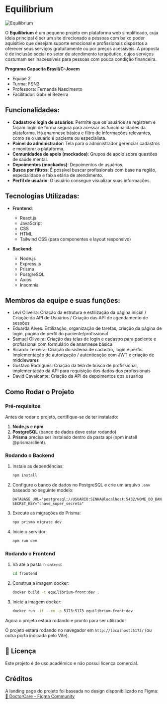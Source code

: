 # Equilibrium

![Equilibrium](https://github.com/user-attachments/assets/0a19e049-a198-4b5d-85a4-6315f36bd8d4)

O **Equilibrium** é um pequeno projeto em plataforma web simplificado, cuja ideia principal é ser um site direcionado a pessoas com baixo poder aquisitivo que desejam suporte emocional e profissionais dispostos a oferecer seus serviços gratuitamente ou por preços acessíveis. A proposta é de inclusão social no setor de atendimento terapêutico, cujos serviços costumam ser inacessíveis para pessoas com pouca condição financeira.


**Programa Capacita Brasil/C-Jovem**
- Equipe 2
- Turma: FSN3
- Professora: Fernanda Nascimento
- Facilitador: Gabriel Bezerra

## Funcionalidades:

- **Cadastro e login de usuários**: Permite que os usuários se registrem e façam login de forma segura para acessar as funcionalidades da plataforma. Há anamnese básica e filtro de informações relevantes, como se o usuário é paciente ou especialista.
- **Painel do administrador**: Tela para o administrador gerenciar cadastros e monitorar a plataforma.
- **Comunidades de apoio (mockados)**: Grupos de apoio sobre questões de saúde mental.
- **Depoimentos (mockados)**: Depoimentos de usuários.
- **Busca por filtros**: É possível buscar profissionais com base na região, especialidade e faixa etária de atendimento.
- **Perfil de usuário**: O usuário consegue visualizar suas informações.

## Tecnologias Utilizadas:

- **Frontend**:
  - React.js
  - JavaScript
  - CSS
  - HTML
  - Tailwind CSS (para componentes e layout responsivo)
 
- **Backend**:
  - Node.js
  - Express.js
  - Prisma
  - PostgreSQL
  - Axios
  - Insomnia

## Membros da equipe e suas funções:
  - Levi Oliveira: Criação da estrutura e estilização da página inicial / Criação da API de Usuários / Criação das API de agendamento de sessões
  - Eduarda Alves: Estilização, organização de tarefas, criação da página de login, página de perfil do paciente/profissional
  - Samuel Oliveira: Criação das telas de login e cadastro para paciente e profissional com formulário de anamnese básica
  - Ricardo Teixeira: Criação do sistema de cadastro, login e perfis. Implementação de autorização / autenticação com JWT e criação de middlewares
  - Gustavo Rodrigues: Criação da tela de busca de profissional, implementação da API para requisição dos dados dos profissionais
  - David Cavalcante: Criação da API de depoimentos dos usuarios
## Como Rodar o Projeto

### **Pré-requisitos**
Antes de rodar o projeto, certifique-se de ter instalado:
1. **Node.js** e **npm**
2. **PostgreSQL** (banco de dados deve estar rodando)
3. **Prisma** precisa ser instalado dentro da pasta api (npm install @prisma/client).

### **Rodando o Backend**
1. Instale as dependências:
   ```sh
   npm install
   ```
2. Configure o banco de dados no PostgreSQL e crie um arquivo `.env` baseado no seguinte modelo:
   ```env
   DATABASE_URL="postgresql://USUARIO:SENHA@localhost:5432/NOME_DO_BANCO"
   SECRET_KEY="chave_super_secreta"
   ```
3. Execute as migrações do Prisma:
   ```sh
   npx prisma migrate dev
   ```
4. Inicie o servidor:
   ```sh
   npm run dev
   ```

### **Rodando o Frontend**
1. Vá até a pasta `frontend`:
   ```sh
   cd frontend
   ```
2. Construa a imagem docker:
   ```sh
   docker build -t equilibrium-front:dev .
   ```
3. Inicie a imagem docker:
   ```sh
   docker run -it --rm -p 5173:5173 equilibrium-front:dev
   ```

Agora o projeto estará rodando e pronto para ser utilizado!


O projeto estará rodando no navegador em `http://localhost:5173/` (ou outra porta indicada pelo Vite).

## 📜 Licença

Este projeto é de uso acadêmico e não possui licença comercial.

## Créditos

A landing page do projeto foi baseada no design disponibilizado no Figma:
[🔗 DoctorCare - Figma Community](https://www.figma.com/community/file/1102912263666619803/doctorcare)

